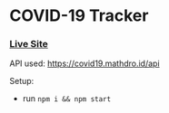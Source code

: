 # COVID-19 Tracker

### [Live Site](https://covid19statswebsite.netlify.com/)


API used: https://covid19.mathdro.id/api

Setup:
- run ```npm i && npm start```

